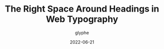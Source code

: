 ---
author: glyphe
date: 2022-06-21
draft: true
permalink: false
tags:
  - typography
  - spacing
target_url: https://pimpmytype.com/hugo-md/
title: The Right Space Around Headings in Web Typography
---